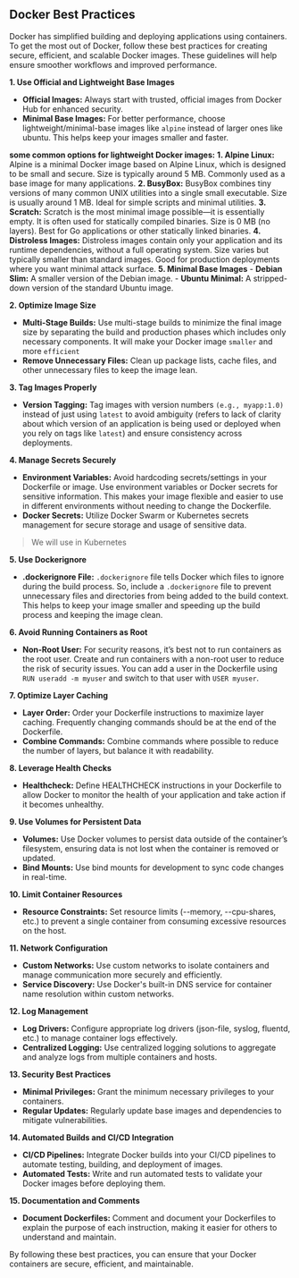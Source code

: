 ## Docker Best Practices 

Docker has simplified building and deploying applications using containers. To get the most out of Docker, follow these best practices for creating secure, efficient, and scalable Docker images. These guidelines will help ensure smoother workflows and improved performance.

**1. Use Official and Lightweight Base Images**

- **Official Images:** Always start with trusted, official images from Docker Hub for enhanced security. 
- **Minimal Base Images:** For better performance, choose lightweight/minimal-base images like `alpine` instead of larger ones like ubuntu. This helps keep your images smaller and faster.

**some common options for lightweight Docker images:**
**1. Alpine Linux:** Alpine is a minimal Docker image based on Alpine Linux, which is designed to be small and secure. Size is typically around 5 MB. Commonly used as a base image for many applications.
**2. BusyBox:** BusyBox combines tiny versions of many common UNIX utilities into a single small executable. Size is usually around 1 MB. Ideal for simple scripts and minimal utilities.
**3. Scratch:** Scratch is the most minimal image possible—it is essentially empty. It is often used for statically compiled binaries. Size is 0 MB (no layers). Best for Go applications or other statically linked binaries.
**4. Distroless Images:** Distroless images contain only your application and its runtime dependencies, without a full operating system. Size varies but typically smaller than standard images. Good for production deployments where you want minimal attack surface.
**5. Minimal Base Images**
    - **Debian Slim:** A smaller version of the Debian image.
    - **Ubuntu Minimal:** A stripped-down version of the standard Ubuntu image. 


**2. Optimize Image Size**

- **Multi-Stage Builds:** Use multi-stage builds to minimize the final image size by separating the build and production phases which includes only necessary components. It will make your Docker image `smaller` and more `efficient` 
- **Remove Unnecessary Files:** Clean up package lists, cache files, and other unnecessary files to keep the image lean.

**3. Tag Images Properly**

- **Version Tagging:** Tag images with version numbers `(e.g., myapp:1.0)` instead of just using `latest` to avoid ambiguity (refers to lack of clarity about which version of an application is being used or deployed when you rely on tags like `latest`) and ensure consistency across deployments.

**4. Manage Secrets Securely**

- **Environment Variables:** Avoid hardcoding secrets/settings in your Dockerfile or image. Use environment variables or Docker secrets for sensitive information. This makes your image flexible and easier to use in different environments without needing to change the Dockerfile.
- **Docker Secrets:** Utilize Docker Swarm or Kubernetes secrets management for secure storage and usage of sensitive data.

> We will use in Kubernetes

**5. Use Dockerignore**

- **.dockerignore File:** `.dockerignore` file tells Docker which files to ignore during the build process. So, include a `.dockerignore` file to prevent unnecessary files and directories from being added to the build context. This helps to keep your image smaller and speeding up the build process and keeping the image clean.

**6. Avoid Running Containers as Root**

- **Non-Root User:** For security reasons, it’s best not to run containers as the root user. Create and run containers with a non-root user to reduce the risk of security issues. You can add a user in the Dockerfile using `RUN useradd -m myuser` and switch to that user with `USER myuser`.

**7. Optimize Layer Caching**

- **Layer Order:** Order your Dockerfile instructions to maximize layer caching. Frequently changing commands should be at the end of the Dockerfile.
- **Combine Commands:** Combine commands where possible to reduce the number of layers, but balance it with readability.

**8. Leverage Health Checks**

- **Healthcheck:** Define HEALTHCHECK instructions in your Dockerfile to allow Docker to monitor the health of your application and take action if it becomes unhealthy.

**9. Use Volumes for Persistent Data**

- **Volumes:** Use Docker volumes to persist data outside of the container’s filesystem, ensuring data is not lost when the container is removed or updated.
- **Bind Mounts:** Use bind mounts for development to sync code changes in real-time.

**10. Limit Container Resources**

- **Resource Constraints:** Set resource limits (--memory, --cpu-shares, etc.) to prevent a single container from consuming excessive resources on the host.

**11. Network Configuration**

- **Custom Networks:** Use custom networks to isolate containers and manage communication more securely and efficiently.
- **Service Discovery:** Use Docker's built-in DNS service for container name resolution within custom networks.

**12. Log Management**

- **Log Drivers:** Configure appropriate log drivers (json-file, syslog, fluentd, etc.) to manage container logs effectively.
- **Centralized Logging:** Use centralized logging solutions to aggregate and analyze logs from multiple containers and hosts.

**13. Security Best Practices**

- **Minimal Privileges:** Grant the minimum necessary privileges to your containers.
- **Regular Updates:** Regularly update base images and dependencies to mitigate vulnerabilities.

**14. Automated Builds and CI/CD Integration**

- **CI/CD Pipelines:** Integrate Docker builds into your CI/CD pipelines to automate testing, building, and deployment of images.
- **Automated Tests:** Write and run automated tests to validate your Docker images before deploying them.

**15. Documentation and Comments**

- **Document Dockerfiles:** Comment and document your Dockerfiles to explain the purpose of each instruction, making it easier for others to understand and maintain.

By following these best practices, you can ensure that your Docker containers are secure, efficient, and maintainable.